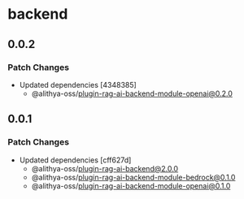# backend

## 0.0.2

### Patch Changes

- Updated dependencies [4348385]
  - @alithya-oss/plugin-rag-ai-backend-module-openai@0.2.0

## 0.0.1

### Patch Changes

- Updated dependencies [cff627d]
  - @alithya-oss/plugin-rag-ai-backend@2.0.0
  - @alithya-oss/plugin-rag-ai-backend-module-bedrock@0.1.0
  - @alithya-oss/plugin-rag-ai-backend-module-openai@0.1.0
